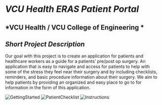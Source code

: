 
# *VCU Health ERAS Patient Portal*
## *VCU Health / VCU College of Engineering *
## *Short Project Description*
Our goal with this project is to create an application for patients and healthcare workers as a guide for a patients’ pre/post op surgery. An application that is easy to navigate and access for patients to help with some of the stress they feel near their surgery and by including checklists, reminders, and basic procedure information about their surgery. We aim to help patients by providing an organized and easy place to go to for information in the form of this application.​


![GettingStarted](https://user-images.githubusercontent.com/43419166/117341006-99362f00-ae6f-11eb-9579-91eb005ce034.png)
![PatientChecklist](https://user-images.githubusercontent.com/43419166/117341016-9cc9b600-ae6f-11eb-9dcc-c06182a5a810.png)
![Instructions](https://user-images.githubusercontent.com/43419166/117341253-e5816f00-ae6f-11eb-80f3-80a73db43b02.png)
